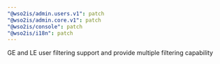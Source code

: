 ```yaml
---
"@wso2is/admin.users.v1": patch
"@wso2is/admin.core.v1": patch
"@wso2is/console": patch
"@wso2is/i18n": patch
---
```


GE and LE user filtering support and provide multiple filtering capability
